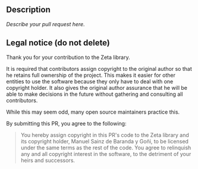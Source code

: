 ## Description

_Describe your pull request here._

## Legal notice (do not delete)

Thank you for your contribution to the Zeta library.

It is required that contributors assign copyright to the original author so that he retains full ownership of the project. This makes it easier for other entities to use the software because they only have to deal with one copyright holder. It also gives the original author assurance that he will be able to make decisions in the future without gathering and consulting all contributors.

While this may seem odd, many open source maintainers practice this.

By submitting this PR, you agree to the following:

> You hereby assign copyright in this PR's code to the Zeta library and its copyright holder, Manuel Sainz de Baranda y Goñi, to be licensed under the same terms as the rest of the code. You agree to relinquish any and all copyright interest in the software, to the detriment of your heirs and successors.
